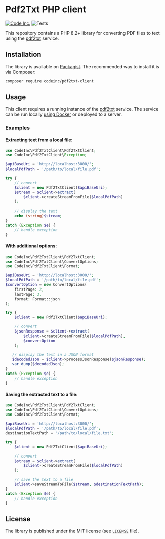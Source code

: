# Pdf2Txt PHP client

[![Code Inc.](https://img.shields.io/badge/Code%20Inc.-Pdf2Txt-blue)](https://github.com/codeinchq/pdf2txt)
![Tests](https://github.com/codeinchq/pdf2txt-php-client/actions/workflows/phpunit.yml/badge.svg)

This repository contains a PHP 8.2+ library for converting PDF files to text using the [pdf2txt](https://github.com/codeinchq/pdf2txt) service.

## Installation

The library is available on [Packagist](https://packagist.org/packages/codeinc/pdf2txt-client). The recommended way to install it is via Composer:

```bash
composer require codeinc/pdf2txt-client
```

## Usage

This client requires a running instance of the [pdf2txt](https://github.com/codeinchq/pdf2txt) service. The service can be run locally [using Docker](https://hub.docker.com/r/codeinchq/pdf2txt) or deployed to a server.

### Examples

#### Extracting text from a local file:
```php
use CodeInc\Pdf2TxtClient\Pdf2TxtClient;
use CodeInc\Pdf2TxtClient\Exception;

$apiBaseUri = 'http://localhost:3000/';
$localPdfPath = '/path/to/local/file.pdf';

try {
    // convert
    $client = new Pdf2TxtClient($apiBaseUri);
    $stream = $client->extract(
        $client->createStreamFromFile($localPdfPath)
    );
    
    // display the text
    echo (string)$stream;
}
catch (Exception $e) {
    // handle exception
}
```

#### With additional options:
```php
use CodeInc\Pdf2TxtClient\Pdf2TxtClient;
use CodeInc\Pdf2TxtClient\ConvertOptions;
use CodeInc\Pdf2TxtClient\Format;

$apiBaseUri = 'http://localhost:3000/';
$localPdfPath = '/path/to/local/file.pdf';
$convertOption = new ConvertOptions(
    firstPage: 2,
    lastPage: 3,
    format: Format::json
);

try {
    $client = new Pdf2TxtClient($apiBaseUri);

    // convert 
    $jsonResponse = $client->extract(
        $client->createStreamFromFile($localPdfPath),
        $convertOption
    );
    
   // display the text in a JSON format
   $decodedJson = $client->processJsonResponse($jsonResponse);
   var_dump($decodedJson); 
}
catch (Exception $e) {
    // handle exception
}
```

#### Saving the extracted text to a file:
```php
use CodeInc\Pdf2TxtClient\Pdf2TxtClient;
use CodeInc\Pdf2TxtClient\ConvertOptions;
use CodeInc\Pdf2TxtClient\Format;

$apiBaseUri = 'http://localhost:3000/';
$localPdfPath = '/path/to/local/file.pdf';
destinationTextPath = '/path/to/local/file.txt';

try {
    $client = new Pdf2TxtClient($apiBaseUri);

    // convert
    $stream = $client->extract(
        $client->createStreamFromFile($localPdfPath)
    );
    
    // save the text to a file
    $client->saveStreamToFile($stream, $destinationTextPath);
}
catch (Exception $e) {
    // handle exception
}
```

## License

The library is published under the MIT license (see [`LICENSE`](LICENSE) file).
